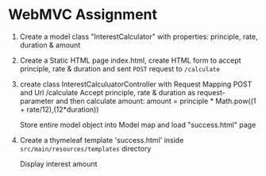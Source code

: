 # WebMVC Assignment

1.  Create a model class "InterestCalculator" with properties:
        principle, rate, duration & amount

2.  Create a Static HTML page index.html, create HTML form to accept
    principle, rate & duration and sent `POST` request to `/calculate`

3.  create class InterestCalculuatorController with Request Mapping POST and Url /calculate
    Accept principle, rate & duration as request-parameter and then calculate amount:
    amount = principle * Math.pow((1 + rate/12),(12*duration))

    Store entire model object into Model map and load "success.html" page

4.  Create a thymeleaf template 'success.html' inside `src/main/resources/templates` directory

    Display interest amount